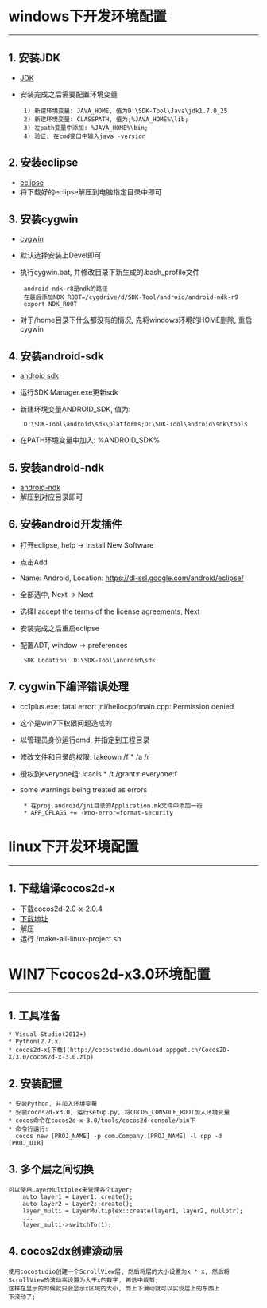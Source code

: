 # **windows下开发环境配置** #
***


## **1. 安装JDK** ##
 * [JDK](http://www.oracle.com/technetwork/java/javase/downloads/index.html)
 * 安装完成之后需要配置环境变量

        1) 新建环境变量: JAVA_HOME, 值为D:\SDK-Tool\Java\jdk1.7.0_25
        2) 新建环境变量: CLASSPATH, 值为;%JAVA_HOME%\lib;
        3) 在path变量中添加: %JAVA_HOME%\bin;
        4) 验证, 在cmd窗口中输入java -version


## **2. 安装eclipse** ##
 * [eclipse](http://www.eclipse.org/downloads/)
 * 将下载好的eclipse解压到电脑指定目录中即可 



## **3. 安装cygwin** ##
 * [cygwin](http://www.cygwin.com/)
 * 默认选择安装上Devel即可
 * 执行cygwin.bat, 并修改目录下新生成的.bash_profile文件

        android-ndk-r8是ndk的路径
        在最后添加NDK_ROOT=/cygdrive/d/SDK-Tool/android/android-ndk-r9
        export NDK_ROOT  
 * 对于/home目录下什么都没有的情况, 先将windows环境的HOME删除, 重启cygwin



## **4. 安装android-sdk** ##
 * [android sdk](http://developer.android.com/sdk/index.html)
 * 运行SDK Manager.exe更新sdk 
 * 新建环境变量ANDROID_SDK, 值为: 
 
        D:\SDK-Tool\android\sdk\platforms;D:\SDK-Tool\android\sdk\tools 
 * 在PATH环境变量中加入: %ANDROID_SDK%



## **5. 安装android-ndk** ##
 * [android-ndk](http://developer.android.com/tools/sdk/ndk/index.html)
 * 解压到对应目录即可



## **6. 安装android开发插件** ##
 * 打开eclipse, help -> Install New Software
 * 点击Add
 * Name: Android, Location: https://dl-ssl.google.com/android/eclipse/
 * 全部选中, Next -> Next
 * 选择I accept the terms of the license agreements, Next
 * 安装完成之后重启eclipse
 * 配置ADT, window -> preferences

        SDK Location: D:\SDK-Tool\android\sdk 



## **7. cygwin下编译错误处理** ##
 * cc1plus.exe: fatal error: jni/hellocpp/main.cpp: Permission denied
 * 这个是win7下权限问题造成的
 * 以管理员身份运行cmd, 并指定到工程目录
 * 修改文件和目录的权限: takeown /f * /a /r 
 * 授权到everyone组: icacls * /t /grant:r everyone:f 
 * some warnings being treated as errors

        * 在proj.android/jni目录的Application.mk文件中添加一行
        * APP_CFLAGS += -Wno-error=format-security






# **linux下开发环境配置** #
***


## **1. 下载编译cocos2d-x** ##
 * 下载cocos2d-2.0-x-2.0.4
 * [下载地址](http://cocos2d-x.googlecode.com/files/cocos2d-2.0-x-2.0.4.zip)
 * 解压 
 * 运行./make-all-linux-project.sh







# **WIN7下cocos2d-x3.0环境配置**
***

## **1. 工具准备**
    * Visual Studio(2012+)
    * Python(2.7.x)
    * cocos2d-x[下载](http://cocostudio.download.appget.cn/Cocos2D-X/3.0/cocos2d-x-3.0.zip)


## **2. 安装配置**
    * 安装Python, 并加入环境变量
    * 安装cocos2d-x3.0, 运行setup.py, 将COCOS_CONSOLE_ROOT加入环境变量
    * cocos命令在cocos2d-x-3.0/tools/cocos2d-console/bin下
    * 命令行运行: 
      cocos new [PROJ_NAME] -p com.Company.[PROJ_NAME] -l cpp -d [PROJ_DIR]



## **3. 多个层之间切换**
    可以使用LayerMultiplex来管理各个Layer;
        auto layer1 = Layer1::create();
        auto layer2 = Layer2::create();
        layer_multi = LayerMultiplex::create(layer1, layer2, nullptr);
        ...
        layer_multi->switchTo(1);



## **4. cocos2dx创建滚动层**
    使用cocostudio创建一个ScrollView层, 然后将层的大小设置为x * x, 然后将 
    ScrollView的滚动高设置为大于x的数字, 再选中裁剪;
    这样在显示的时候就只会显示x区域的大小, 而上下滑动就可以实现层上的东西上
    下滚动了;

